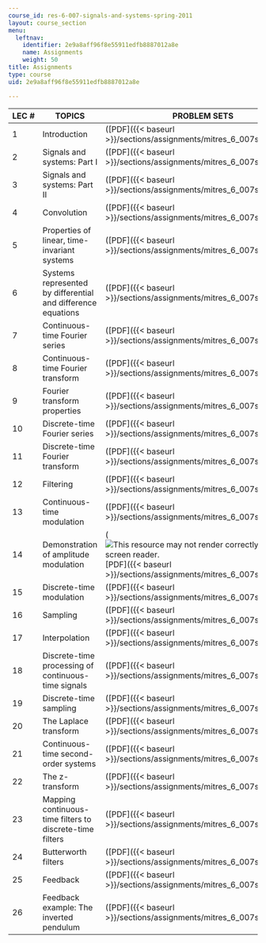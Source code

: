 ```yaml
---
course_id: res-6-007-signals-and-systems-spring-2011
layout: course_section
menu:
  leftnav:
    identifier: 2e9a8aff96f8e55911edfb8887012a8e
    name: Assignments
    weight: 50
title: Assignments
type: course
uid: 2e9a8aff96f8e55911edfb8887012a8e

---
```


| LEC # | TOPICS | PROBLEM SETS | SOLUTIONS |
| --- | --- | --- | --- |
| 1 | Introduction | ([PDF]({{< baseurl >}}/sections/assignments/mitres_6_007s11_hw01)) | ([PDF]({{< baseurl >}}/sections/assignments/mitres_6_007s11_hw01_sol)) |
| 2 | Signals and systems: Part I | ([PDF]({{< baseurl >}}/sections/assignments/mitres_6_007s11_hw02)) | ([PDF]({{< baseurl >}}/sections/assignments/mitres_6_007s11_hw02_sol)) |
| 3 | Signals and systems: Part II | ([PDF]({{< baseurl >}}/sections/assignments/mitres_6_007s11_hw03)) | ([PDF]({{< baseurl >}}/sections/assignments/mitres_6_007s11_hw03_sol)) |
| 4 | Convolution | ([PDF]({{< baseurl >}}/sections/assignments/mitres_6_007s11_hw04)) | ([PDF]({{< baseurl >}}/sections/assignments/mitres_6_007s11_hw04_sol)) |
| 5 | Properties of linear, time-invariant systems | ([PDF]({{< baseurl >}}/sections/assignments/mitres_6_007s11_hw05)) | ([PDF]({{< baseurl >}}/sections/assignments/mitres_6_007s11_hw05_sol)) |
| 6 | Systems represented by differential and difference equations | ([PDF]({{< baseurl >}}/sections/assignments/mitres_6_007s11_hw06)) | ([PDF]({{< baseurl >}}/sections/assignments/mitres_6_007s11_hw06_sol)) |
| 7 | Continuous-time Fourier series | ([PDF]({{< baseurl >}}/sections/assignments/mitres_6_007s11_hw07)) | ([PDF]({{< baseurl >}}/sections/assignments/mitres_6_007s11_hw07_sol)) |
| 8 | Continuous-time Fourier transform | ([PDF]({{< baseurl >}}/sections/assignments/mitres_6_007s11_hw08)) | ([PDF]({{< baseurl >}}/sections/assignments/mitres_6_007s11_hw08_sol)) |
| 9 | Fourier transform properties | ([PDF]({{< baseurl >}}/sections/assignments/mitres_6_007s11_hw09)) | ([PDF]({{< baseurl >}}/sections/assignments/mitres_6_007s11_hw09_sol)) |
| 10 | Discrete-time Fourier series | ([PDF]({{< baseurl >}}/sections/assignments/mitres_6_007s11_hw10)) | ([PDF]({{< baseurl >}}/sections/assignments/mitres_6_007s11_hw10_sol)) |
| 11 | Discrete-time Fourier transform | ([PDF]({{< baseurl >}}/sections/assignments/mitres_6_007s11_hw11)) | ([PDF]({{< baseurl >}}/sections/assignments/mitres_6_007s11_hw11_sol)) |
| 12 | Filtering | ([PDF]({{< baseurl >}}/sections/assignments/mitres_6_007s11_hw12)) | ([PDF]({{< baseurl >}}/sections/assignments/mitres_6_007s11_hw12_sol)) |
| 13 | Continuous-time modulation | ([PDF]({{< baseurl >}}/sections/assignments/mitres_6_007s11_hw13)) | ([PDF]({{< baseurl >}}/sections/assignments/mitres_6_007s11_hw13_sol)) |
| 14 | Demonstration of amplitude modulation | (![This resource may not render correctly in a screen reader.](/images/inacessible.gif)[PDF]({{< baseurl >}}/sections/assignments/mitres_6_007s11_hw14)) | (![This resource may not render correctly in a screen reader.](/images/inacessible.gif)[PDF]({{< baseurl >}}/sections/assignments/mitres_6_007s11_hw14_sol)) |
| 15 | Discrete-time modulation | ([PDF]({{< baseurl >}}/sections/assignments/mitres_6_007s11_hw15)) | ([PDF]({{< baseurl >}}/sections/assignments/mitres_6_007s11_hw15_sol)) |
| 16 | Sampling | ([PDF]({{< baseurl >}}/sections/assignments/mitres_6_007s11_hw16)) | ([PDF]({{< baseurl >}}/sections/assignments/mitres_6_007s11_hw16_sol)) |
| 17 | Interpolation | ([PDF]({{< baseurl >}}/sections/assignments/mitres_6_007s11_hw17)) | ([PDF]({{< baseurl >}}/sections/assignments/mitres_6_007s11_hw17_sol)) |
| 18 | Discrete-time processing of continuous-time signals | ([PDF]({{< baseurl >}}/sections/assignments/mitres_6_007s11_hw18)) | ([PDF]({{< baseurl >}}/sections/assignments/mitres_6_007s11_hw18_sol)) |
| 19 | Discrete-time sampling | ([PDF]({{< baseurl >}}/sections/assignments/mitres_6_007s11_hw19)) | ([PDF]({{< baseurl >}}/sections/assignments/mitres_6_007s11_hw19_sol)) |
| 20 | The Laplace transform | ([PDF]({{< baseurl >}}/sections/assignments/mitres_6_007s11_hw20)) | ([PDF]({{< baseurl >}}/sections/assignments/mitres_6_007s11_hw20_sol)) |
| 21 | Continuous-time second-order systems | ([PDF]({{< baseurl >}}/sections/assignments/mitres_6_007s11_hw21)) | ([PDF]({{< baseurl >}}/sections/assignments/mitres_6_007s11_hw21_sol)) |
| 22 | The z-transform | ([PDF]({{< baseurl >}}/sections/assignments/mitres_6_007s11_hw22)) | ([PDF]({{< baseurl >}}/sections/assignments/mitres_6_007s11_hw22_sol)) |
| 23 | Mapping continuous-time filters to discrete-time filters | ([PDF]({{< baseurl >}}/sections/assignments/mitres_6_007s11_hw23)) | ([PDF]({{< baseurl >}}/sections/assignments/mitres_6_007s11_hw23_sol)) |
| 24 | Butterworth filters | ([PDF]({{< baseurl >}}/sections/assignments/mitres_6_007s11_hw24)) | ([PDF]({{< baseurl >}}/sections/assignments/mitres_6_007s11_hw24_sol)) |
| 25 | Feedback | ([PDF]({{< baseurl >}}/sections/assignments/mitres_6_007s11_hw25)) | ([PDF]({{< baseurl >}}/sections/assignments/mitres_6_007s11_hw25_sol)) |
| 26 | Feedback example: The inverted pendulum | ([PDF]({{< baseurl >}}/sections/assignments/mitres_6_007s11_hw26)) | ([PDF]({{< baseurl >}}/sections/assignments/mitres_6_007s11_hw26_sol))